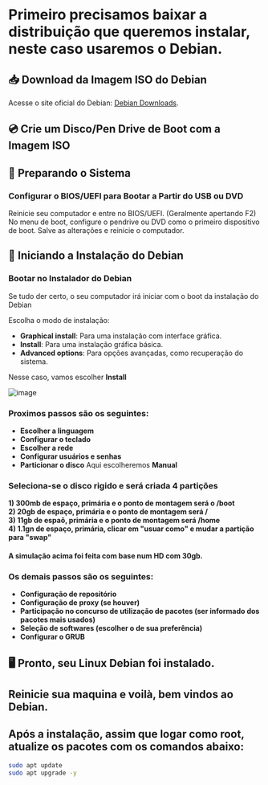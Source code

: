 # Primeiro precisamos baixar a distribuição que queremos instalar, neste caso usaremos o Debian.

## 📥 Download da Imagem ISO do Debian

Acesse o site oficial do Debian: [Debian Downloads](https://www.debian.org/distrib/).

## 💿 Crie um Disco/Pen Drive de Boot com a Imagem ISO

## 🔧 Preparando o Sistema

### Configurar o BIOS/UEFI para Bootar a Partir do USB ou DVD

Reinicie seu computador e entre no BIOS/UEFI. (Geralmente apertando F2)
No menu de boot, configure o pendrive ou DVD como o primeiro dispositivo de boot.
Salve as alterações e reinicie o computador.

## 🚀 Iniciando a Instalação do Debian

### Bootar no Instalador do Debian

Se tudo der certo, o seu computador irá iniciar com o boot da instalação do Debian

Escolha o modo de instalação:
   - **Graphical install**: Para uma instalação com interface gráfica.
   - **Install**: Para uma instalação gráfica básica.
   - **Advanced options**: Para opções avançadas, como recuperação do sistema.

Nesse caso, vamos escolher **Install**

![image](https://github.com/user-attachments/assets/f5983fd4-d6c5-46d2-bce3-f08742aa8da5)

### Proximos passos são os seguintes:
- **Escolher a linguagem**
- **Configurar o teclado**
- **Escolher a rede**
- **Configurar usuários e senhas**
- **Particionar o disco**
Aqui escolheremos **Manual**

### Seleciona-se o disco rigido e será criada 4 partições <br>
**1) 300mb de espaço, primária e o ponto de montagem será o /boot** <br>
**2) 20gb de espaço, primária e o ponto de montagem será /** <br>
**3) 11gb de espaõ, primária e o ponto de montagem será /home** <br>
**4) 1.1gn de espaço, primária, clicar em "usuar como" e mudar a partição para "swap"** <br>

#### A simulação acima foi feita com base num HD com 30gb.

### Os demais passos são os seguintes:
- **Configuração de repositório**
- **Configuração de proxy (se houver)**
- **Participação no concurso de utilização de pacotes (ser informado dos pacotes mais usados)**
- **Seleção de softwares (escolher o de sua preferência)**
- **Configurar o GRUB**

## 🖥️ Pronto, seu Linux Debian foi instalado.

## Reinicie sua maquina e voilà, bem vindos ao Debian.

## Após a instalação, assim que logar como root, atualize os pacotes com os comandos abaixo:

```bash
sudo apt update
sudo apt upgrade -y

